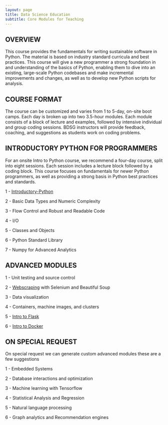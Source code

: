 ```yaml
---
layout: page
title: Data Science Education
subtitle: Core Modules for Teaching
---
```


##  OVERVIEW
This course provides the fundamentals for writing sustainable software in Python. The material is based on industry standard curricula and best practices. This course will give a new programmer a strong foundation in and understanding of the basics of Python, enabling them to dive into an existing, large-scale Python codebases and make incremental improvements and changes, as well as to develop new Python scripts for analysis.

## COURSE FORMAT
The course can be customized and varies from 1 to 5-day, on-site boot camps. Each day is broken up into two 3.5-hour modules. Each module consists of a block of lecture and examples, followed by intensive individual and group coding sessions. BDSG instructors will provide feedback, coaching, and suggestions as students work on coding problems.

## INTRODUCTORY PYTHON FOR PROGRAMMERS
For an onsite Intro to Python course, we recommend a four-day course, split into eight sessions. Each session includes a lecture block followed by a coding block. This course focuses on fundamentals for newer Python programmers, as well as providing a strong basis in Python best practices and standards.


1 - [Introductory-Python](https://github.com/BerkeleyDataScienceGroup/basic_module_intro-python/)

2 - Basic Data Types and Numeric Complexity

3 - Flow Control and Robust and Readable Code

4 - I/O

5 - Classes and Objects

6 - Python Standard Library

7 - Numpy for Advanced Analytics


## ADVANCED MODULES

1 - Unit testing and source control

2 - [Webscraping](https://github.com/BerkeleyDataScienceGroup/minicamps/blob/master/python_advanced/Scraping/) with Selenium and Beautiful Soup

3 - Data visualization

4 - Containers, machine images, and clusters

5 - <a href="https://github.com/BerkeleyDataScienceGroup/minicamps/tree/master/python_advanced"> Intro to Flask</a>

6 - <a href="https://github.com/BerkeleyDataScienceGroup/adv_module_containers"> Intro to Docker</a>

## ON SPECIAL REQUEST
On special request we can generate custom advanced modules these are a few suggestions

1 - Embedded Systems

2 - Database interactions and optimization

3 - Machine learning with Tensorflow

4 - Statistical Analysis and Regression

5 - Natural language processing

6 - Graph analytics and Recommendation engines
